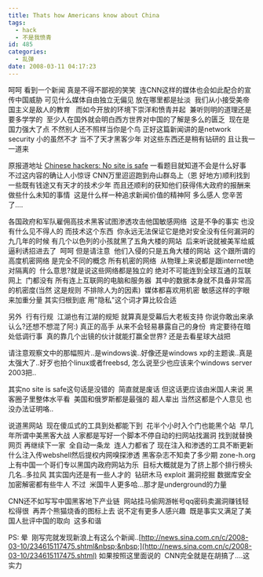 ```yaml
---
title: Thats how Americans know about China
tags:
  - hack
  - 不是我愤青
id: 485
categories:
  - 乱弹
date: 2008-03-11 04:17:23
---
```


呵呵 看到一个新闻 真是不得不鄙视的笑笑&nbsp; 连CNN这样的媒体也会如此配合的宣传中国威胁
可见什么媒体自由独立无偏见 放在哪里都是扯淡&nbsp; 
我们从小接受美帝国主义是敌人的教育&nbsp;&nbsp; 而如今开放的环境下崇洋和愤青并起&nbsp; 兼听则明的道理还是要多学学的&nbsp; 至少人在国外就会明白西方世界对中国的了解是多么的匮乏&nbsp; 现在是国力强大了点 不然别人还不照样当你是个鸟
正好这篇新闻讲的是network security 小的虽然不才 当不了天才黑客少年 对这些东西还是稍有钻研的 且让我一一道来

原报道地址
[Chinese hackers: No site is safe](http://edition.cnn.com/2008/TECH/03/07/china.hackers/index.html)
一看题目就知道不会是什么好事&nbsp; 不过这内容的确让人小惊讶 CNN万里迢迢跑到舟山群岛上（恩 好地方)顺利找到一些既有钱途又有天才的技术少年 而且还顺利的获知他们获得伟大政府的报酬来做些什么未知的事情&nbsp; 这是什么样一种追求新闻价值的精神阿 多么感人 您辛苦了....

各国政府和军队雇佣高技术黑客试图渗透攻击他国敏感网络&nbsp; 这是不争的事实 也没有什么见不得人的
而技术这个东西&nbsp; 你永远无法保证它是绝对安全没有任何漏洞的
九几年的时候 有几个以色列的小孩就黑了五角大楼的网站&nbsp; 后来听说就被美军给威逼利诱招进去了&nbsp; 呵呵 
但是请注意&nbsp; 他们入侵的只是五角大楼的网站&nbsp; 这个跟所谓的高度机密网络 是完全不同的概念
所有机密的网络&nbsp; 从物理上来说都是跟internet绝对隔离的&nbsp; 什么意思?就是说这些网络都是独立的 绝对不可能连到全球互通的互联网上&nbsp; 门都没有
所有连上互联网的电脑和服务器&nbsp; 其中的数据本身就不具备非常高的机密度(当然 这是规则 不排除人为的因素)&nbsp; 媒体都喜欢用机密 敏感这样的字眼来加重分量 其实归根到底 用&quot;隐私&quot;这个词才算比较合适 

另外&nbsp; 行有行规&nbsp; 江湖也有江湖的规矩 就算真是受幕后大老板支持 你说你敢出来承认么?还想不想混了阿:)
真正的高手 从来不会轻易暴露自己的身份&nbsp; 肯定要待在暗处低调行事&nbsp; 真的靠几个出镜的伙计就能打赢全世界? 还是去看星球大战把

请注意观察文中的那幅照片..是windows诶..好像还是windows xp的主题诶..真是太强大了..好歹也拍个linux或者freebsd, 怎么说至少也应该来个windows server 2003把..

其实no site is safe这句话是没错的&nbsp; 简直就是废话 但这话更应该由米国人来说
黑客圈子里整体水平看&nbsp; 美国和俄罗斯都是最强的 超人辈出 当然这都是个人意见 也没办法证明咯..

说道黑网站&nbsp; 现在傻瓜式的工具到处都能下到&nbsp; 花半个小时入个门也能黑个站&nbsp; 早几年所谓中美黑客大战 人家都是写好一个脚本不停自动的扫网站找漏洞 找到就替换网页 再继续下一家&nbsp; 全自动一条龙&nbsp; 连人力都省了 现在注入和渗透的工具不断更新&nbsp; 什么注入传webshell然后提权内网嗅探渗透 黑客杂志不知卖了多少期
zone-h.org上有中国一个哥们专以黑国内政府网站为乐&nbsp; 目标大概就是为了挤上那个排行榜头几名..多拉风
其实国内还是有一些人才的&nbsp; 钻研木马 exploit 漏洞挖掘 数据库安全 加密解密都有些牛人 
不过&nbsp; 米国牛人更多哈...那才是underground的力量

CNN还不如写写中国黑客地下产业链&nbsp; 网站挂马偷网游帐号qq密码卖漏洞赚钱轻松得很&nbsp; 再弄个熊猫烧香的图标上去 说不定有更多人感兴趣&nbsp; 既是事实又满足了美国人批评中国的取向&nbsp; 这多和谐

PS: 晕&nbsp; 刚写完就发现新浪上有这么个新闻..[http://news.sina.com.cn/c/2008-03-10/234615117475.shtml&nbsp;&nbsp;](http://news.sina.com.cn/c/2008-03-10/234615117475.shtml)
如果按照这里面说的&nbsp; CNN完全就是在胡搞了....这实力&nbsp;